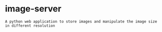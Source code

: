# image-server

    A python web application to store images and manipulate the image size in different resolution


